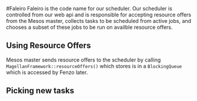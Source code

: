 #Faleiro
Faleiro is the code name for our scheduler. Our scheduler is controlled from our web api and is responsible for accepting resource offers from the Mesos master, collects tasks to be scheduled from active jobs, and chooses a subset of these jobs to be run on availble resource offers. 

## Using Resource Offers
Mesos master sends resource offers to the scheduler by calling `MagellanFramework::resourceOffers()` which stores is in a `BlockingQueue` which is accessed by Fenzo later. 


## Picking new tasks
 